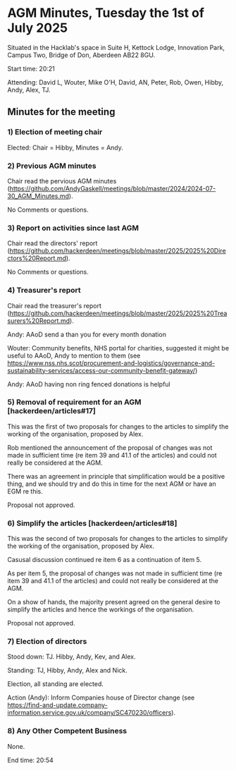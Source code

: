 # AGM Minutes, Tuesday the 1st of July 2025

Situated in the Hacklab's space in Suite H, Kettock Lodge, Innovation Park, Campus Two, Bridge of Don, Aberdeen AB22 8GU.

Start time: 20:21

Attending: David L, Wouter, Mike O'H, David, AN, Peter, Rob, Owen, Hibby, Andy, Alex, TJ.

## Minutes for the meeting


### 1) Election of meeting chair

Elected: Chair = Hibby, Minutes = Andy.


### 2) Previous AGM minutes

Chair read the pervious AGM minutes (https://github.com/AndyGaskell/meetings/blob/master/2024/2024-07-30_AGM_Minutes.md).

No Comments or questions.


### 3) Report on activities since last AGM

Chair read the directors' report (https://github.com/hackerdeen/meetings/blob/master/2025/2025%20Directors%20Report.md).

No Comments or questions.


### 4) Treasurer's report

Chair read the treasurer's report (https://github.com/hackerdeen/meetings/blob/master/2025/2025%20Treasurers%20Report.md).

Andy: AAoD send a than you for every month donation

Wouter: Community benefits, NHS portal for charities, suggested it might be useful to AAoD, Andy to mention to them (see https://www.nss.nhs.scot/procurement-and-logistics/governance-and-sustainability-services/access-our-community-benefit-gateway/)

Andy: AAoD having non ring fenced donations is helpful


### 5) Removal of requirement for an AGM [hackerdeen/articles#17]

This was the first of two proposals for changes to the articles to simplify the working of the organisation, proposed by Alex.

Rob mentioned the announcement of the proposal of changes was not made in sufficient time (re item 39 and 41.1 of the articles) and could not really be considered at the AGM.

There was an agreement in principle that simplification would be a positive thing, and we should try and do this in time for the next AGM or have an EGM re this.

Proposal not approved. 


### 6) Simplify the articles [hackerdeen/articles#18]

This was the second of two proposals for changes to the articles to simplify the working of the organisation, proposed by Alex.

Casusal discussion continued re item 6 as a continuation of item 5.

As per item 5, the proposal of changes was not made in sufficient time (re item 39 and 41.1 of the articles) and could not really be considered at the AGM.

On a show of hands, the majority present agreed on the general desire to simplify the articles and hence the workings of the organisation.

Proposal not approved. 


### 7) Election of directors

Stood down: TJ. Hibby, Andy, Kev, and Alex.

Standing: TJ, Hibby, Andy, Alex and Nick.

Election, all standing are elected.

Action (Andy): Inform Companies house of Director change (see https://find-and-update.company-information.service.gov.uk/company/SC470230/officers).


### 8) Any Other Competent Business

None.

End time: 20:54 
